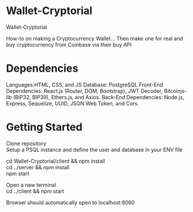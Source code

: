 # Wallet-Cryptorial
Wallet-Cryptorial

How-to on making a Cryptocurrency Wallet... Then make one for real and buy cryptocurrency from Coinbase via their buy API

# Dependencies
Languages:HTML, CSS, and JS
Database: PostgreSQL
Front-End Dependencies: React.js (Router, DOM, Bootstrap), JWT Decoder, Bitcoinjs-lib (BIP32, BIP39), Ethers.js, and Axios. 
Back-End Dependencies: Node.js, Express, Sequelize, UUID, JSON Web Token, and Cors.

# Getting Started
Clone repository  
Setup a PSQL instance and define the user and database in your ENV file  

cd Wallet-Cryptorial/client && npm install  
cd ../server && npm install  
npm start  

Open a new terminal    
cd ../client && npm start  

Browser should automatically open to localhost:8080

